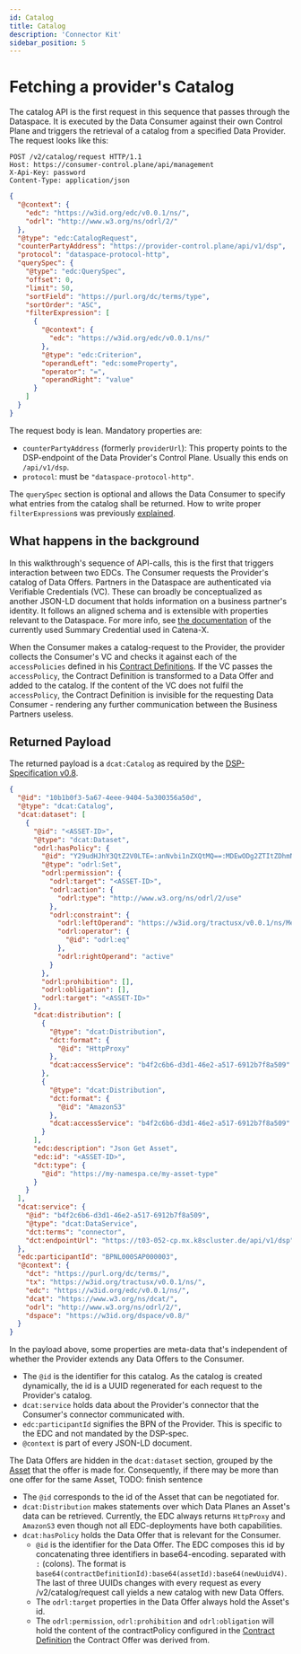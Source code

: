 ```yaml
---
id: Catalog
title: Catalog
description: 'Connector Kit'
sidebar_position: 5
---
```


# Fetching a provider's Catalog

The catalog API is the first request in this sequence that passes through the Dataspace. It is executed by the Data 
Consumer against their own Control Plane and triggers the retrieval of a catalog from a specified Data Provider. The request
looks like this:

```http
POST /v2/catalog/request HTTP/1.1
Host: https://consumer-control.plane/api/management
X-Api-Key: password
Content-Type: application/json
```
```json
{
  "@context": {
    "edc": "https://w3id.org/edc/v0.0.1/ns/",
    "odrl": "http://www.w3.org/ns/odrl/2/"
  },
  "@type": "edc:CatalogRequest",
  "counterPartyAddress": "https://provider-control.plane/api/v1/dsp",
  "protocol": "dataspace-protocol-http",
  "querySpec": {
    "@type": "edc:QuerySpec",
    "offset": 0,
    "limit": 50,
    "sortField": "https://purl.org/dc/terms/type",
    "sortOrder": "ASC",
    "filterExpression": [
      {
        "@context": {
          "edc": "https://w3id.org/edc/v0.0.1/ns/"
        },
        "@type": "edc:Criterion",
        "operandLeft": "edc:someProperty",
        "operator": "=",
        "operandRight": "value"
      }
    ]
  }
}
```
The request body is lean. Mandatory properties are:
- `counterPartyAddress` (formerly `providerUrl`): This property points to the DSP-endpoint of the Data Provider's Control
Plane. Usually this ends on `/api/v1/dsp`.
- `protocol`: must be `"dataspace-protocol-http"`.

The `querySpec` section is optional and allows the Data Consumer to specify what entries from the catalog shall be returned.
How to write proper `filterExpression`s was previously [explained](4-contract-definitions.md#assetsselector).

## What happens in the background

In this walkthrough's sequence of API-calls, this is the first that triggers interaction between two EDCs. The Consumer
requests the Provider's catalog of Data Offers. Partners in the Dataspace are authenticated via Verifiable Credentials (VC).
These can broadly be conceptualized as another JSON-LD document that holds information on a business partner's identity.
It follows an aligned schema and is extensible with properties relevant to the Dataspace. For more info, see
[the documentation](https://github.com/eclipse-tractusx/ssi-docu/blob/main/docs/credentials/summary/summary.vc.md) 
of the currently used Summary Credential used in Catena-X.

When the Consumer makes a catalog-request to the Provider, the provider collects the Consumer's VC and checks it against
each of the `accessPolicies` defined in his [Contract Definitions](4-contract-definitions.md). If the VC passes the 
`accessPolicy`, the Contract Definition is transformed to a Data Offer and added to the catalog. If the content of the VC
does not fulfil the `accessPolicy`, the Contract Definition is invisible for the requesting Data Consumer - rendering
any further communication between the Business Partners useless.

## Returned Payload

The returned payload is a `dcat:Catalog` as required by the [DSP-Specification v0.8](https://docs.internationaldataspaces.org/ids-knowledgebase/v/dataspace-protocol/catalog/catalog.protocol).

```json
{
  "@id": "10b1b0f3-5a67-4eee-9404-5a300356a50d",
  "@type": "dcat:Catalog",
  "dcat:dataset": [
    {
      "@id": "<ASSET-ID>",
      "@type": "dcat:Dataset",
      "odrl:hasPolicy": {
        "@id": "Y29udHJhY3QtZ2V0LTE=:anNvbi1nZXQtMQ==:MDEwODg2ZTItZDhmNi00Y2NjLWFhMWYtY2U2Y2JmYjlmMWQz",
        "@type": "odrl:Set",
        "odrl:permission": {
          "odrl:target": "<ASSET-ID>",
          "odrl:action": {
            "odrl:type": "http://www.w3.org/ns/odrl/2/use"
          },
          "odrl:constraint": {
            "odrl:leftOperand": "https://w3id.org/tractusx/v0.0.1/ns/Membership",
            "odrl:operator": {
              "@id": "odrl:eq"
            },
            "odrl:rightOperand": "active"
          }
        },
        "odrl:prohibition": [],
        "odrl:obligation": [],
        "odrl:target": "<ASSET-ID>"
      },
      "dcat:distribution": [
        {
          "@type": "dcat:Distribution",
          "dct:format": {
            "@id": "HttpProxy"
          },
          "dcat:accessService": "b4f2c6b6-d3d1-46e2-a517-6912b7f8a509"
        },
        {
          "@type": "dcat:Distribution",
          "dct:format": {
            "@id": "AmazonS3"
          },
          "dcat:accessService": "b4f2c6b6-d3d1-46e2-a517-6912b7f8a509"
        }
      ],
      "edc:description": "Json Get Asset",
      "edc:id": "<ASSET-ID>",
      "dct:type": {
        "@id": "https://my-namespa.ce/my-asset-type"
      }
    }
  ],
  "dcat:service": {
    "@id": "b4f2c6b6-d3d1-46e2-a517-6912b7f8a509",
    "@type": "dcat:DataService",
    "dct:terms": "connector",
    "dct:endpointUrl": "https://t03-052-cp.mx.k8scluster.de/api/v1/dsp"
  },
  "edc:participantId": "BPNL000SAP000003",
  "@context": {
    "dct": "https://purl.org/dc/terms/",
    "tx": "https://w3id.org/tractusx/v0.0.1/ns/",
    "edc": "https://w3id.org/edc/v0.0.1/ns/",
    "dcat": "https://www.w3.org/ns/dcat/",
    "odrl": "http://www.w3.org/ns/odrl/2/",
    "dspace": "https://w3id.org/dspace/v0.8/"
  }
}
```
In the payload above, some properties are meta-data that's independent of whether the Provider extends any Data Offers
to the Consumer. 

- The `@id` is the identifier for this catalog. As the catalog is created dynamically, the id is a UUID regenerated for each
  request to the Provider's catalog.
- `dcat:service` holds data about the Provider's connector that the Consumer's connector communicated with.
- `edc:participantId` signifies the BPN of the Provider. This is specific to the EDC and not mandated by the DSP-spec.
- `@context` is part of every JSON-LD document.

The Data Offers are hidden in the `dcat:dataset` section, grouped by the [Asset](2-assets.md) that the offer is made for.
Consequently, if there may be more than one offer for the same Asset, 
TODO: finish sentence

- The `@id` corresponds to the id of the Asset that can be negotiated for.
- `dcat:Distribution` makes statements over which Data Planes an Asset's data can be retrieved. Currently, the EDC always
returns `HttpProxy` and `AmazonS3` even though not all EDC-deployments have both capabilities.
- `dcat:hasPolicy` holds the Data Offer that is relevant for the Consumer.
  - `@id` is the identifier for the Data Offer. The EDC composes this id by concatenating three identifiers in base64-encoding.
  separated with `:` (colons). The format is `base64(contractDefinitionId):base64(assetId):base64(newUuidV4)`. The last 
  of three UUIDs changes with every request as every /v2/catalog/request call yields a new catalog with new Data Offers.
  - The `odrl:target` properties in the Data Offer always hold the Asset's id.
  - The `odrl:permission`, `odrl:prohibition` and `odrl:obligation` will hold the content of the contractPolicy configured
  in the [Contract Definition](4-contract-definitions.md) the Contract Offer was derived from.
